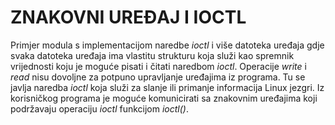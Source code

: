 # ZNAKOVNI UREĐAJ I IOCTL

Primjer modula s implementacijom naredbe *ioctl* i više datoteka uređaja gdje svaka datoteka uređaja ima vlastitu strukturu koja služi kao spremnik vrijednosti koju je moguće pisati i čitati naredbom *ioctl*. Operacije *write* i *read* nisu dovoljne za potpuno upravljanje uređajima iz programa. Tu se javlja naredba *ioctl* koja služi za slanje ili primanje informacija Linux jezgri. Iz korisničkog programa je moguće komunicirati sa znakovnim uređajima koji podržavaju operaciju *ioctl* funkcijom *ioctl()*.
